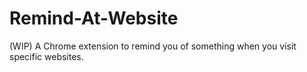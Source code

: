 # Remind-At-Website
(WIP) A Chrome extension to remind you of something when you visit specific websites.

